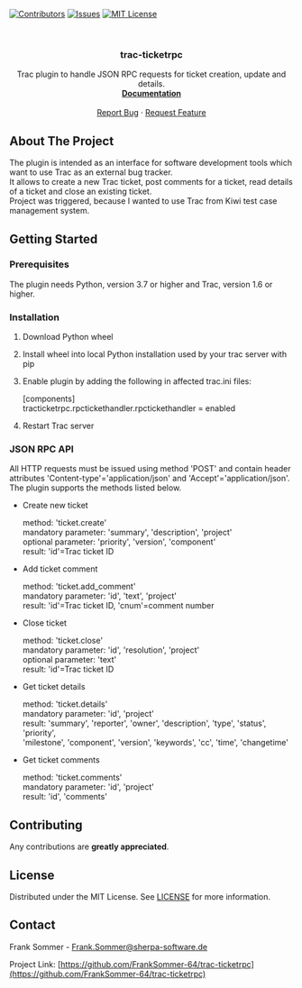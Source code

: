[![Contributors][contributors-shield]][contributors-url]
[![Issues][issues-shield]][issues-url]
[![MIT License][license-shield]][license-url]

<br />
<div style="text-align: center;">
  <a href="https://github.com/FrankSommer-64/trac-ticketrpc">
  </a>

<h3 align="center">trac-ticketrpc</h3>
  <p style="text-align: center;">
    Trac plugin to handle JSON RPC requests for ticket creation, update and details.
    <br />
    <a href="https://github.com/FrankSommer-64/trac-ticketrpc"><strong>Documentation</strong></a>
    <br />
    <br />
    <a href="https://github.com/FrankSommer-64/trac-ticketrpc/issues">Report Bug</a>
    ·
    <a href="https://github.com/FrankSommer-64/trac-ticketrpc/issues">Request Feature</a>
  </p>
</div>


## About The Project

The plugin is intended as an interface for software development tools which want
to use Trac as an external bug tracker.<br/>
It allows to create a new Trac ticket, post comments for a ticket, read details
of a ticket and close an existing ticket.<br/>
Project was triggered, because I wanted to use Trac from Kiwi test case management system.


## Getting Started

### Prerequisites

The plugin needs Python, version 3.7 or higher and Trac, version 1.6 or higher.


### Installation

1. Download Python wheel

1. Install wheel into local Python installation used by your trac server with pip

1. Enable plugin by adding the following in affected trac.ini files:

    [components]<br/>
    tracticketrpc.rpctickethandler.rpctickethandler = enabled
1. Restart Trac server


### JSON RPC API

All HTTP requests must be issued using method 'POST' and contain header attributes
'Content-type'='application/json' and 'Accept'='application/json'.
The plugin supports the methods listed below.

* Create new ticket

    method: 'ticket.create'<br/>
    mandatory parameter: 'summary', 'description', 'project'<br/>
    optional parameter: 'priority', 'version', 'component'<br/>
    result: 'id'=Trac ticket ID
* Add ticket comment

    method: 'ticket.add_comment'<br/>
    mandatory parameter: 'id', 'text', 'project'<br/>
    result: 'id'=Trac ticket ID, 'cnum'=comment number
* Close ticket

    method: 'ticket.close'<br/>
    mandatory parameter: 'id', 'resolution', 'project'<br/>
    optional parameter: 'text'<br/>
    result: 'id'=Trac ticket ID
* Get ticket details

    method: 'ticket.details'<br/>
    mandatory parameter: 'id', 'project'<br/>
    result: 'summary', 'reporter', 'owner', 'description', 'type', 'status', 'priority',<br/>
    'milestone', 'component', 'version', 'keywords', 'cc', 'time', 'changetime'
* Get ticket comments

    method: 'ticket.comments'<br/>
    mandatory parameter: 'id', 'project'<br/>
    result: 'id', 'comments'


## Contributing

Any contributions are **greatly appreciated**.



## License

Distributed under the MIT License. See [LICENSE][license-url] for more information.



## Contact

Frank Sommer - Frank.Sommer@sherpa-software.de

Project Link: [https://github.com/FrankSommer-64/trac-ticketrpc](https://github.com/FrankSommer-64/trac-ticketrpc)

[contributors-shield]: https://img.shields.io/github/contributors/FrankSommer-64/trac-ticketrpc.svg?style=for-the-badge
[contributors-url]: https://github.com/FrankSommer-64/trac-ticketrpc/graphs/contributors
[issues-shield]: https://img.shields.io/github/issues/FrankSommer-64/trac-ticketrpc.svg?style=for-the-badge
[issues-url]: https://github.com/FrankSommer-64/trac-ticketrpc/issues
[license-shield]: https://img.shields.io/github/license/FrankSommer-64/trac-ticketrpc.svg?style=for-the-badge
[license-url]: https://github.com/FrankSommer-64/trac-ticketrpc/blob/master/LICENSE
